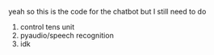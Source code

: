 yeah so this is the code for the chatbot but I still need to do 

1. control tens unit
2. pyaudio/speech recognition
3. idk
